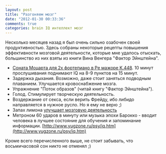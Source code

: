 ```yaml
---
layout: post
title: "Разгоняем мозг"
date: "2012-01-30 00:33:36"
comments: true
categories: brain IQ интеллект мозг
---
```


Несколько месяцев назад я был очень сильно озабочен своей продуктивностью. Здесь собраны некоторые рецепты повышения эффективности мозговой деятельности, которые мне удалось отыскать, большинство из них взяты из книги Вина Венгера "Фактор Эйнштейна".

<!--more-->

* [Соната Моцарта для 2х фортепиано в Ре мажоре K.448](  http://www.youtube.com/watch?v=-Q3cW5pBd6Q). 10 минут прослушивания поднимают IQ на 8-9 пунктов на 15 минут.
* Задержка дыхания. Возможно, даже стоит заняться подводным плаванием. Улучшается кровоснабжение мозга.
* Упражнение "Поток образов" (читай книгу "Фактор Эйнштейна").
* Голод. Стимулирует творческую деятельность.
* Воздержание от секса, если верить Фрейду, ибо либидо направляется в нужное русло. Но я ему не верю ;)
* Запах лимона [улучшает мозговую деятельность](http://persona.rin.ru/news/147136/f/zapah-limona-stimuliruet-rabotu-golovnogo-mozga)
* Метроном 60 ударов в минуту или музыка эпохи Барокко - вводит человека в лучшее состояние для обучения и запоминание информации.  [http://www.yugzone.ru/psy/iq.htm](http://www.yugzone.ru/psy/iq.htm)

Кроме всего перечисленного выше, не стоит забывать, что восьмичасовой сон никто не отменял ;)

